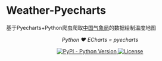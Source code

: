 # Weather-Pyecharts
基于Pyecharts+Python爬虫爬取[中国气象局](weather.cma.cn "weather.cma.cn")的数据绘制温度地图
<p align="center">
    <em>Python ❤️ ECharts = pyecharts</em>
</p>
<p align="center">
    <a href="https://pypi.org/project/pyecharts/">
        <img src="https://img.shields.io/pypi/pyversions/pyecharts.svg?colorB=brightgreen" alt="PyPI - Python Version">
    </a>
    <a href="https://opensource.org/licenses/MIT">
        <img src="https://img.shields.io/badge/License-MIT-brightgreen.svg" alt="License">
    </a>
</p>
